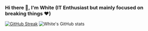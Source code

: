 ### Hi there 👋, I'm White (IT Enthusiast but mainly focused on breaking things ❤️)

[![GitHub Streak](http://github-readme-streak-stats.herokuapp.com?user=whiteov3rflow&theme=dark)](https://git.io/streak-stats)
![White's GitHub stats](https://github-readme-stats.vercel.app/api?username=whiteov3rflow&show_icons=true&theme=radical)
